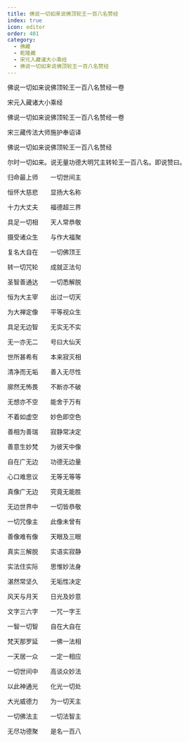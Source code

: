 ```yaml
---
title: 佛说一切如来说佛顶轮王一百八名赞经
index: true
icon: editor
order: 401
category:
  - 佛藏
  - 乾隆藏
  - 宋元入藏诸大小乘经
  - 佛说一切如来说佛顶轮王一百八名赞经
---
```


佛说一切如来说佛顶轮王一百八名赞经一卷  

宋元入藏诸大小乘经  

佛说一切如来说佛顶轮王一百八名赞经一卷  

宋三藏传法大师施护奉诏译  

佛说一切如来说佛顶轮王一百八名赞经  

尔时一切如来。说无量功德大明咒主转轮王一百八名。即说赞曰。  

归命最上师　　一切世间主  

恒怀大慈悲　　显扬大名称  

十力大丈夫　　福德超三界  

具足一切相　　天人常恭敬  

摄受诸众生　　与作大福聚  

复名大自在　　一切佛顶王  

转一切咒轮　　成就正法句  

圣智善通达　　一切悉解脱  

恒为大主宰　　出过一切天  

为大禅定像　　平等视众生  

具足无边智　　无实无不实  

无一亦无二　　号曰大仙天  

世所甚希有　　本来寂灭相  

清净而无垢　　善入无尽性  

廓然无怖畏　　不断亦不破  

无想亦不空　　能舍于万有  

不着如虚空　　妙色即空色  

善相为善瑞　　寂静常决定  

善意生妙梵　　为彼天中像  

自在广无边　　功德无边量  

心口难思议　　无等无等等  

真像广无边　　究竟无能胜  

无边世界中　　一切皆恭敬  

一切咒像主　　此像未曾有  

善像难有像　　天眼及三眼  

真实三解脱　　实语实寂静  

实法住实际　　思惟妙法身  

湛然常坚久　　无垢性决定  

风天与月天　　日光及妙意  

文字三六字　　一咒一字王  

一智一切智　　自在大自在  

梵天那罗延　　一佛一法相  

一天居一众　　一定一相应  

一切世间中　　高谈众妙法  

以此神通光　　化光一切处  

大光威德力　　为一切天主  

一切佛法主　　一切法智主  

无尽功德聚　　是名一百八  

